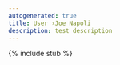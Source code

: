 ```yaml
---
autogenerated: true
title: User ›Joe Napoli
description: test description
---
```

{% include stub %}

